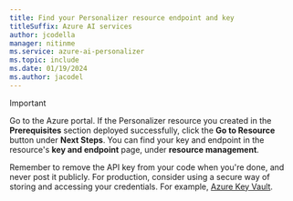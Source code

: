 ```yaml
---
title: Find your Personalizer resource endpoint and key
titleSuffix: Azure AI services
author: jcodella
manager: nitinme
ms.service: azure-ai-personalizer
ms.topic: include 
ms.date: 01/19/2024
ms.author: jacodel
---
```


> [!IMPORTANT]
> Go to the Azure portal. If the Personalizer resource you created in the **Prerequisites** section deployed successfully, click the **Go to Resource** button under **Next Steps**. You can find your key and endpoint in the resource's **key and endpoint** page, under **resource management**. 
>
> Remember to remove the API key from your code when you're done, and never post it publicly. For production, consider using a secure way of storing and accessing your credentials. For example, [Azure Key Vault](/azure/key-vault/general/apps-api-keys-secrets).
